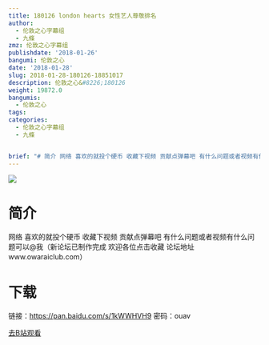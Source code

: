 ```yaml
---
title: 180126 london hearts 女性艺人尊敬排名
author:
  - 伦敦之心字幕组
  - 九條
zmz: 伦敦之心字幕组
publishdate: '2018-01-26'
bangumi: 伦敦之心
date: '2018-01-28'
slug: 2018-01-28-180126-18851017
description: 伦敦之心&#8226;180126
weight: 19872.0
bangumis:
  - 伦敦之心
tags:
categories:
  - 伦敦之心字幕组
  - 九條


brief: "# 简介 网络 喜欢的就投个硬币 收藏下视频 贡献点弹幕吧 有什么问题或者视频有什么问题可以@我（新论坛已制作完成 欢迎各位点击收藏 论坛地址www.owaraiclub.com） # 下载 链接：https://pan.baidu.com/s/1kWWHVH9 密码：ouav"
---
```

![](https://i.imgur.com/K8KqEzs.png)
# 简介  
网络
喜欢的就投个硬币 收藏下视频 贡献点弹幕吧 有什么问题或者视频有什么问题可以@我（新论坛已制作完成 欢迎各位点击收藏 论坛地址www.owaraiclub.com）  

# 下载
链接：https://pan.baidu.com/s/1kWWHVH9 
密码：ouav

[去B站观看](https://www.bilibili.com/video/av18851017/)
 
